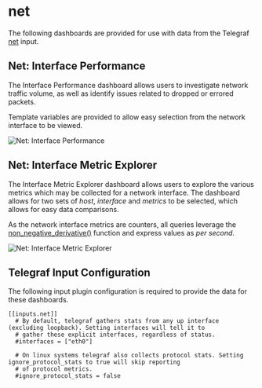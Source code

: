 # net

The following dashboards are provided for use with data from the Telegraf [net](https://docs.influxdata.com/telegraf/latest/plugins/inputs/#net) input.

## Net: Interface Performance

The Interface Performance dashboard allows users to investigate network traffic volume, as well as identify issues related to dropped or errored packets.

Template variables are provided to allow easy selection from the network interface to be viewed.

![Net: Interface Performance](https://user-images.githubusercontent.com/10326954/50738526-467fd600-11d5-11e9-89ef-fcd15ec0e6a2.png)

## Net: Interface Metric Explorer

The Interface Metric Explorer dashboard allows users to explore the various metrics which may be collected for a network interface. The dashboard allows for two sets of _host_, _interface_ and _metrics_ to be selected, which allows for easy data comparisons.

As the network interface metrics are counters, all queries leverage the [non_negative_derivative()](https://docs.influxdata.com/influxdb/v1.7/query_language/functions/#non-negative-derivative) function and express values as _per second_.

![Net: Interface Metric Explorer](https://user-images.githubusercontent.com/10326954/50738541-657e6800-11d5-11e9-875e-6398318d9d45.png)

## Telegraf Input Configuration

The following input plugin configuration is required to provide the data for these dashboards.

```
[[inputs.net]]
  # By default, telegraf gathers stats from any up interface (excluding loopback). Setting interfaces will tell it to
  # gather these explicit interfaces, regardless of status.
  #interfaces = ["eth0"]
  
  # On linux systems telegraf also collects protocol stats. Setting ignore_protocol_stats to true will skip reporting
  # of protocol metrics.
  #ignore_protocol_stats = false
```

